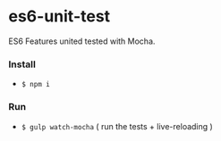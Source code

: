 # es6-unit-test

ES6 Features united tested with Mocha.

### Install

- `$ npm i`

### Run

- `$ gulp watch-mocha` ( run the tests + live-reloading )